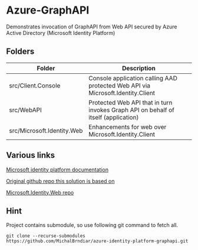 ﻿# Azure-GraphAPI
Demonstrates invocation of GraphAPI from Web API secured by Azure Active Directory (Microsoft Identity Platform)

## Folders

| Folder          | Description             
| -------------- | ----------------------------------------------------------- |
| src/Client.Console | Console application calling AAD protected Web API via Microsoft.Identity.Client    
| src/WebAPI    | Protected Web API that in turn invokes Graph API on behalf of itself (application) 
| src/Microsoft.Identity.Web    | Enhancements for web over Microsoft.Identity.Client


## Various links
[Microsoft identity platform documentation](https://docs.microsoft.com/en-us/azure/active-directory/develop/)

[Original github repo this solution is based on](https://github.com/Azure-Samples/active-directory-dotnet-native-aspnetcore-v2)

[Microsoft.Identity.Web repo](https://github.com/AzureAD/microsoft-identity-web)

## Hint

Project contains submodule, so use following git command to fetch all.

```shell
git clone --recurse-submodules  https://github.com/MichalBrndiar/azure-identity-platform-graphapi.git
```

